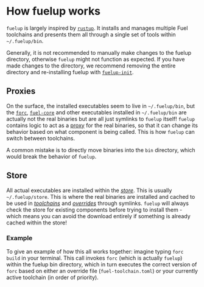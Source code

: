 # How fuelup works

<!-- This section should explain the purpose of fuelup -->
<!-- fuelup:example:start -->
`fuelup` is largely inspired by [`rustup`]. It installs and manages multiple Fuel
toolchains and presents them all through a single set of tools within `~/.fuelup/bin`.
<!-- fuelup:example:end -->

Generally, it is not recommended to manually make changes to the fuelup directory, otherwise `fuelup`
might not function as expected. If you have made changes to the directory, we recommend removing
the entire directory and re-installing fuelup with [`fuelup-init`].

## Proxies

On the surface, the installed executables seem to live in `~/.fuelup/bin`, but the [`forc`], [`fuel-core`]
and other executables installed in `~/.fuelup/bin` are actually not the real binaries
but are all just symlinks to `fuelup` itself! `fuelup` contains logic to act as a
[proxy] for the real binaries, so that it can change its behavior based on what component
is being called. This is how `fuelup` can switch between toolchains.

A common mistake is to directly move binaries into the `bin` directory, which would
break the behavior of `fuelup`.

## Store

All actual executables are installed within the _[store]_. This is usually `~/.fuelup/store`.
This is where the real binaries are installed and cached to be used in _[toolchains]_
and _[overrides]_ through symlinks. `fuelup` will always check the store for existing components
before trying to install them - which means you can avoid the download entirely if something
is already cached within the store!

### Example

<!-- This section should give an example of how fuelup works -->
<!-- fuelup_example:example:start -->
To give an example of how this all works together: imagine typing `forc build` in your terminal.
This call invokes `forc` (which is actually `fuelup`) within the fuelup bin directory, which in
turn executes the correct version of `forc` based on either an override file (`fuel-toolchain.toml`)
or your currently active toolchain (in order of priority).
<!-- fuelup_example:example:end -->

[`fuelup-init`]: ../installation/index.md#quickstart
[`rustup`]: https://github.com/rust-lang/rustup
[`forc`]: https://fuellabs.github.io/sway/master/book/forc/index.html
[`fuel-core`]: https://github.com/FuelLabs/fuel-core
[proxy]: proxies.md
[store]: store.md
[toolchains]: toolchains.md
[overrides]: ../overrides.md
